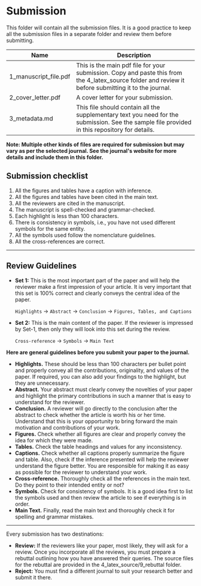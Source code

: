 # Submission
This folder will contain all the submission files.  It is a good practice to keep all the submission files in a separate folder and review them before submitting. 

| Name                  | Description                                                  |
| --------------------- | ------------------------------------------------------------ |
| 1_manuscript_file.pdf |This is the main pdf file for your submission. Copy and paste this from the 4_latex_source folder and review it before submitting it to the journal.|
| 2_cover_letter.pdf    | A cover letter for your submission.                          |
| 3_metadata.md         |This file should contain all the supplementary text you need for the submission. See the sample file provided in this repository for details.|

**Note: Multiple other kinds of files are required for submission but may vary as per the selected journal. See the journal's website for more details and include them in this folder.**

## Submission checklist

1. All the figures and tables have a caption with inference.
2. All the figures and tables have been cited in the main text.
3. All the reviewers are cited in the manuscript.
4. The manuscript is spell-checked and grammar-checked.
5. Each highlight is less than 100 characters.
6. There is consistency in symbols, i.e., you have not used different symbols for the same entity.
7. All the symbols used follow the nomenclature guidelines.
8. All the cross-references are correct.

---

## Review Guidelines

- **Set 1:** This is the most important part of the paper and will help the reviewer make a first impression of your article. It is very important that this set is 100% correct and clearly conveys the central idea of the paper.

  `Highlights` → `Abstract` → `Conclusion` → `Figures, Tables, and Captions` 

- **Set 2:** This is the main content of the paper. If the reviewer is impressed by Set-1, then only they will look into this set during the review.

  `Cross-reference` → `Symbols` → `Main Text`

**Here are general guidelines before you submit your paper to the journal.**

- **Highlights.** These should be less than 100 characters per bullet point and properly convey all the contributions, originality, and values of the paper. If required, you can also add your findings to the highlight, but they are unnecessary.
- **Abstract.** Your abstract must clearly convey the novelties of your paper and highlight the primary contributions in such a manner that is easy to understand for the reviewer.
- **Conclusion.** A reviewer will go directly to the conclusion after the abstract to check whether the article is worth his or her time. Understand that this is your opportunity to bring forward the main motivation and contributions of your work.
- **Figures.** Check whether all figures are clear and properly convey the idea for which they were made.
- **Tables.** Check the table headings and values for any inconsistency.
- **Captions.** Check whether all captions properly summarize the figure and table. Also, check if the inference presented will help the reviewer understand the figure better. You are responsible for making it as easy as possible for the reviewer to understand your work.
- **Cross-reference.** Thoroughly check all the references in the main text. Do they point to their intended entity or not?
- **Symbols.** Check for consistency of symbols. It is a good idea first to list the symbols used and then review the article to see if everything is in order. 
- **Main Text.** Finally, read the main text and thoroughly check it for spelling and grammar mistakes.

---

Every submission has two destinations:

- **Review:** If the reviewers like your paper, most likely, they will ask for a review. Once you incorporate all the reviews, you must prepare a rebuttal outlining how you have answered their queries. The source files for the rebuttal are provided in the 4_latex_source/9_rebuttal folder.
- **Reject:** You must find a different journal to suit your research better and submit it there.

